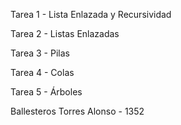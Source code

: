 Tarea 1 - Lista Enlazada y Recursividad

Tarea 2 - Listas Enlazadas

Tarea 3 - Pilas

Tarea 4 - Colas

Tarea 5 - Árboles

Ballesteros Torres Alonso - 1352